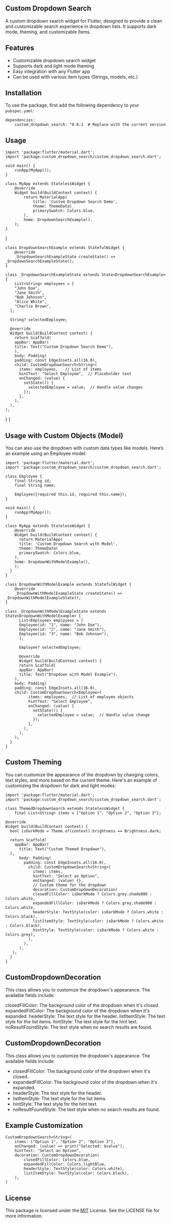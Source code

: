 
## Custom Dropdown Search
A custom dropdown search widget for Flutter, designed to provide a clean and customizable search experience in dropdown lists. It supports dark mode, theming, and customizable items.

## Features

- Customizable dropdown search widget
- Supports dark and light mode theming
- Easy integration with any Flutter app
- Can be used with various item types (Strings, models, etc.)


## Installation

To use the package, first add the following dependency to your `pubspec.yaml`:

    dependencies:
        custom_dropdown_search: ^0.0.1  # Replace with the current version



## Usage
    import 'package:flutter/material.dart';
    import 'package:custom_dropdown_search/custom_dropdown_search.dart';

    void main() {
        runApp(MyApp());
    }

    class MyApp extends StatelessWidget {
        @override
        Widget build(BuildContext context) {
            return MaterialApp(
                title: 'Custom Dropdown Search Demo',
                theme: ThemeData(
                primarySwatch: Colors.blue,
            ),
            home: DropdownSearchExample(),
        );
    }
}

    class DropdownSearchExample extends StatefulWidget {
        @override
        _DropdownSearchExampleState createState() => _DropdownSearchExampleState();
    }

    class _DropdownSearchExampleState extends State<DropdownSearchExample> {
        List<String> employees = [
        "John Doe",
        "Jane Smith",
        "Bob Johnson",
        "Alice White",
        "Charlie Brown",
      ];

      String? selectedEmployee;

      @override
      Widget build(BuildContext context) {
        return Scaffold(
        appBar: AppBar(
        title: Text("Custom Dropdown Search Demo"),
        ),
        body: Padding(
        padding: const EdgeInsets.all(16.0),
        child: CustomDropdownSearch<String>(
          items: employees,   // List of items
          hintText: "Select Employee",  // Placeholder text
          onChanged: (value) {
            setState(() {
              selectedEmployee = value;  // Handle value changes
            });
          },
        ),
      ),
    );
}
}

## Usage with Custom Objects (Model)
You can also use the dropdown with custom data types like models. Here’s an example using an Employee model:

    import 'package:flutter/material.dart';
    import 'package:custom_dropdown_search/custom_dropdown_search.dart';

    class Employee {
        final String id;
        final String name;

        Employee({required this.id, required this.name});
    }

    void main() {
        runApp(MyApp());
    }

    class MyApp extends StatelessWidget {
        @override
        Widget build(BuildContext context) {
          return MaterialApp(
          title: 'Custom Dropdown Search with Model',
          theme: ThemeData(
          primarySwatch: Colors.blue,
        ),
        home: DropdownWithModelExample(),
        );
      }
    }

    class DropdownWithModelExample extends StatefulWidget {
        @override
        _DropdownWithModelExampleState createState() => _DropdownWithModelExampleState();
    }

    class _DropdownWithModelExampleState extends State<DropdownWithModelExample> {
          List<Employee> employees = [
          Employee(id: "1", name: "John Doe"),
          Employee(id: "2", name: "Jane Smith"),
          Employee(id: "3", name: "Bob Johnson"),
          ];

          Employee? selectedEmployee;

          @override
          Widget build(BuildContext context) {
          return Scaffold(
          appBar: AppBar(
          title: Text("Dropdown with Model Example"),
        ),
        body: Padding(
        padding: const EdgeInsets.all(16.0),
        child: CustomDropdownSearch<Employee>(
              items: employees,  // List of employee objects
              hintText: "Select Employee",
              onChanged: (value) {
                setState(() {
                  selectedEmployee = value;  // Handle value change
                });
              },
            ),
          ),
        );
      }
    }

## Custom Theming
You can customize the appearance of the dropdown by changing colors, text styles, and more based on the current theme. Here's an example of customizing the dropdown for dark and light modes:

    import 'package:flutter/material.dart';
    import 'package:custom_dropdown_search/custom_dropdown_search.dart';

    class ThemedDropdownSearch extends StatelessWidget {
        final List<String> items = ["Option 1", "Option 2", "Option 3"];

    @override
    Widget build(BuildContext context) {
      bool isDarkMode = Theme.of(context).brightness == Brightness.dark;

      return Scaffold(
        appBar: AppBar(
          title: Text("Custom Themed Dropdown"),
      ),
          body: Padding(
            padding: const EdgeInsets.all(16.0),
              child: CustomDropdownSearch<String>(
                items: items,
                hintText: "Select an Option",
                onChanged: (value) {},
                // Custom theme for the dropdown
                decoration: CustomDropdownDecoration(
                closedFillColor: isDarkMode ? Colors.grey.shade800 : Colors.white,
                expandedFillColor: isDarkMode ? Colors.grey.shade900 : Colors.white,
                headerStyle: TextStyle(color: isDarkMode ? Colors.white : Colors.black),
                listItemStyle: TextStyle(color: isDarkMode ? Colors.white : Colors.black),
                hintStyle: TextStyle(color: isDarkMode ? Colors.white : Colors.grey),
              ),
            ),
          ),
       );
      }
    }

## CustomDropdownDecoration

This class allows you to customize the dropdown's appearance. The available fields include:

closedFillColor: The background color of the dropdown when it's closed.
expandedFillColor: The background color of the dropdown when it's expanded.
headerStyle: The text style for the header.
listItemStyle: The text style for the list items.
hintStyle: The text style for the hint text.
noResultFoundStyle: The text style when no search results are found.
## CustomDropdownDecoration
This class allows you to customize the dropdown's appearance. The available fields include:

- closedFillColor: The background color of the dropdown when it's closed.
- expandedFillColor: The background color of the dropdown when it's expanded.
- headerStyle: The text style for the header.
- listItemStyle: The text style for the list items.
- hintStyle: The text style for the hint text.
- noResultFoundStyle: The text style when no search results are found.


## Example Customization

    CustomDropdownSearch<String>(
        items: ["Option 1", "Option 2", "Option 3"],
        onChanged: (value) => print("Selected: $value"),
        hintText: "Select an Option",
        decoration: CustomDropdownDecoration(
            closedFillColor: Colors.blue,
            expandedFillColor: Colors.lightBlue,
            headerStyle: TextStyle(color: Colors.white),
            listItemStyle: TextStyle(color: Colors.black),
        ),
    )

## License

This package is licensed under the [MIT](https://choosealicense.com/licenses/mit/) License. See the LICENSE file for more information.

